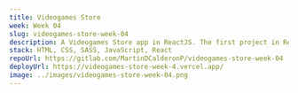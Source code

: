```yaml
---
title: Videogames Store
week: Week 04
slug: videogames-store-week-04
description: A Videogames Store app in ReactJS. The first project in React for this course. We need to use React because it is the most popular framework for building web apps.
stack: HTML, CSS, SASS, JavaScript, React
repoUrl: https://gitlab.com/MartinDCalderonP/videogames-store-week-04
deployUrl: https://videogames-store-week-4.vercel.app/
image: ../images/videogames-store-week-04.png
---
```

